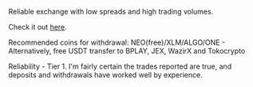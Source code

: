 Reliable exchange with low spreads and high trading volumes.

Check it out [here](https://www.binance.com/en/register?ref=116174055).

Recommended coins for withdrawal: NEO(free)/XLM/ALGO/ONE - Alternatively, free USDT transfer to BPLAY, JEX, WazirX and Tokocrypto

Reliability - Tier 1. I'm fairly certain the trades reported are true, and deposits and withdrawals have worked well by experience.